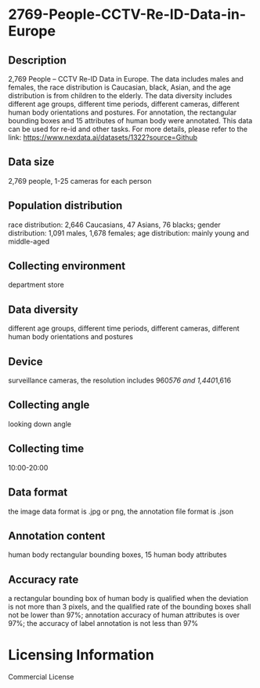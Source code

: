 # 2769-People-CCTV-Re-ID-Data-in-Europe

## Description
2,769 People – CCTV Re-ID Data in Europe. The data includes males and females, the race distribution is Caucasian, black, Asian, and the age distribution is from children to the elderly. The data diversity includes different age groups, different time periods, different cameras, different human body orientations and postures. For annotation, the rectangular bounding boxes and 15 attributes of human body were annotated. This data can be used for re-id and other tasks.
For more details, please refer to the link: https://www.nexdata.ai/datasets/1322?source=Github

## Data size
2,769 people, 1-25 cameras for each person
## Population distribution
race distribution: 2,646 Caucasians, 47 Asians, 76 blacks; gender distribution: 1,091 males, 1,678 females; age distribution: mainly young and middle-aged
## Collecting environment
department store
## Data diversity
different age groups, different time periods, different cameras, different human body orientations and postures
## Device
surveillance cameras, the resolution includes 960*576 and 1,440*1,616
## Collecting angle
looking down angle
## Collecting time
10:00-20:00
## Data format
the image data format is .jpg or png, the annotation file format is .json
## Annotation content
human body rectangular bounding boxes, 15 human body attributes
## Accuracy rate
a rectangular bounding box of human body is qualified when the deviation is not more than 3 pixels, and the qualified rate of the bounding boxes shall not be lower than 97%; annotation accuracy of human attributes is over 97%; the accuracy of label annotation is not less than 97%

# Licensing Information
Commercial License

